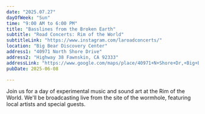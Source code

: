 ```yaml
---
date: "2025.07.27"
dayOfWeek: "Sun"
time: "9:00 AM to 6:00 PM"
title: "Basslines from the Broken Earth"
subtitle: "Road Concerts: Rim of the World"
subtitleLink: "https://www.instagram.com/laroadconcerts/"
location: "Big Bear Discovery Center"
address1: "40971 North Shore Drive"
address2: "Highway 38 Fawnskin, CA 92333"
addressLink: "https://www.google.com/maps/place/40971+N+Shore+Dr,+Big+Bear,+CA+92314/@34.2636901,-116.9099766,17z/data=!3m1!4b1!4m10!1m2!2m1!1s40971+North+Shore+Drive,+Highway+38+Fawnskin,+CA+92333!3m6!1s0x80c4b3e4850d938d:0xbdedb12c614fad80!8m2!3d34.2637192!4d-116.9050208!15sCjY0MDk3MSBOb3J0aCBTaG9yZSBEcml2ZSwgSGlnaHdheSAzOCBGYXduc2tpbiwgQ0EgOTIzMzOSARBjb21wb3VuZF9ncm91bmRz4AEA!16s%2Fg%2F11c2gzj2h4?entry=ttu&g_ep=EgoyMDI1MDYwNC4wIKXMDSoASAFQAw%3D%3D"
pubDate: 2025-06-08

---
```


Join us for a day of experimental music and sound art at the Rim of the World. We'll be broadcasting live from the site of the wormhole, featuring local artists and special guests.

